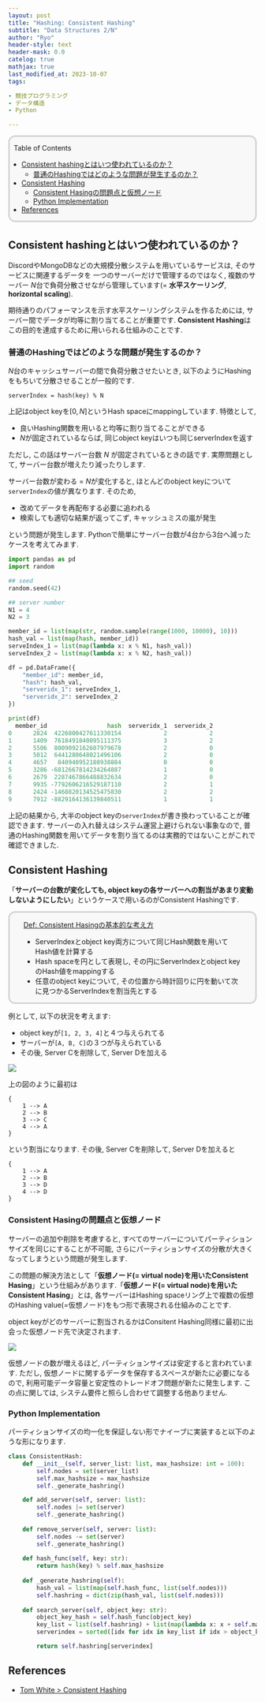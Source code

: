 ```yaml
---
layout: post
title: "Hashing: Consistent Hashing"
subtitle: "Data Structures 2/N"
author: "Ryo"
header-style: text
header-mask: 0.0
catelog: true
mathjax: true
last_modified_at: 2023-10-07
tags:

- 競技プログラミング
- データ構造
- Python

---
```


<div style='border-radius: 1em; border-style:solid; border-color:#D3D3D3; background-color:#F8F8F8'>

<p class="h4">&nbsp;&nbsp;Table of Contents</p>

<!-- START doctoc generated TOC please keep comment here to allow auto update -->
<!-- DON'T EDIT THIS SECTION, INSTEAD RE-RUN doctoc TO UPDATE -->

- [Consistent hashingとはいつ使われているのか？](#consistent-hashing%E3%81%A8%E3%81%AF%E3%81%84%E3%81%A4%E4%BD%BF%E3%82%8F%E3%82%8C%E3%81%A6%E3%81%84%E3%82%8B%E3%81%AE%E3%81%8B)
  - [普通のHashingではどのような問題が発生するのか？](#%E6%99%AE%E9%80%9A%E3%81%AEhashing%E3%81%A7%E3%81%AF%E3%81%A9%E3%81%AE%E3%82%88%E3%81%86%E3%81%AA%E5%95%8F%E9%A1%8C%E3%81%8C%E7%99%BA%E7%94%9F%E3%81%99%E3%82%8B%E3%81%AE%E3%81%8B)
- [Consistent Hashing](#consistent-hashing)
  - [Consistent Hasingの問題点と仮想ノード](#consistent-hasing%E3%81%AE%E5%95%8F%E9%A1%8C%E7%82%B9%E3%81%A8%E4%BB%AE%E6%83%B3%E3%83%8E%E3%83%BC%E3%83%89)
  - [Python Implementation](#python-implementation)
- [References](#references)

<!-- END doctoc generated TOC please keep comment here to allow auto update -->


</div>


## Consistent hashingとはいつ使われているのか？

DiscordやMongoDBなどの大規模分散システムを用いているサービスは, そのサービスに関連するデータを
一つのサーバーだけで管理するのではなく, 複数のサーバー $N$台で負荷分散させながら管理しています(= **水平スケーリング**, **horizontal scaling**).

期待通りのパフォーマンスを示す水平スケーリングシステムを作るためには, サーバー間でデータが均等に割り当てることが重要です. **Consistent Hashing**はこの目的を達成するために用いられる仕組みのことです.

### 普通のHashingではどのような問題が発生するのか？

$N$台のキャッシュサーバーの間で負荷分散させたいとき, 以下のようにHashingをもちいて分散させることが一般的です.

```
serverIndex = hash(key) % N
```

上記はobject keyを$[0, N]$というHash spaceにmappingしています. 特徴として, 

- 良いHashing関数を用いると均等に割り当てることができる
- $N$が固定されているならば, 同じobject keyはいつも同じserverIndexを返す

ただし, この話はサーバー台数 $N$ が固定されているときの話です. 実際問題として, サーバー台数が増えたり減ったりします. 

サーバー台数が変わる = $N$が変化すると, ほとんどのobject keyについて`serverIndex`の値が異なります. そのため,

- 改めてデータを再配布する必要に追われる
- 検索しても適切な結果が返ってこず, キャッシュミスの嵐が発生

という問題が発生します. Pythonで簡単にサーバー台数が4台から3台へ減ったケースを考えてみます.


```python
import pandas as pd
import random

## seed
random.seed(42)

## server number
N1 = 4
N2 = 3

member_id = list(map(str, random.sample(range(1000, 10000), 10)))
hash_val = list(map(hash, member_id))
serveIndex_1 = list(map(lambda x: x % N1, hash_val))
serveIndex_2 = list(map(lambda x: x % N2, hash_val))

df = pd.DataFrame({
    "member_id": member_id,
    "hash": hash_val,
    "serveridx_1": serveIndex_1,
    "serveridx_2": serveIndex_2
})

print(df)
  member_id                 hash  serveridx_1  serveridx_2
0      2824  4226800427611330154            2            2
1      1409  7618491840095111375            3            2
2      5506  8009092162607979678            2            0
3      5012  6441280648021496106            2            0
4      4657   840940952180938884            0            0
5      3286 -6812667814234264887            1            0
6      2679  2287467866488832634            2            0
7      9935 -7792606216529187110            2            1
8      2424 -1468820134525475830            2            2
9      7912 -8829164136139840511            1            1
```

上記の結果から, 大半のobject keyの`serverIndex`が書き換わっていることが確認できます.
サーバーの入れ替えはシステム運営上避けられない事象なので, 普通のHashing関数を用いてデータを割り当てるのは実務的ではないことがこれで確認できました.

## Consistent Hashing

「**サーバーの台数が変化しても, object keyの各サーバーへの割当があまり変動しないようにしたい**」というケースで用いるのがConsistent Hashingです. 

<div style='padding-left: 2em; padding-right: 2em; border-radius: 1em; border-style:solid; border-color:#D3D3D3; background-color:#F8F8F8'>
<p class="h4"><ins>Def: Consistent Hasingの基本的な考え方</ins></p>

- ServerIndexとobject key両方について同じHash関数を用いてHash値を計算する
- Hash spaceを円として表現し, その円にServerIndexとobject keyのHash値をmappingする
- 任意のobject keyについて, その位置から時計回りに円を動いて次に見つかるServerIndexを割当先とする

</div>

例として, 以下の状況を考えます:

- object keyが`[1, 2, 3, 4]`と４つ与えられてる
- サーバーが`[A, B, C]`の３つが与えられている
- その後, Server Cを削除して, Server Dを加える

<img src="https://github.com/ryonakimageserver/omorikaizuka/blob/master/DataStructure/ConsistentHasing.png?raw=true">

上の図のように最初は

```
{
    1 --> A
    2 --> B
    3 --> C
    4 --> A
}
```

という割当になります. その後, Server Cを削除して, Server Dを加えると

```
{
    1 --> A
    2 --> B
    3 --> D
    4 --> D
}
```

### Consistent Hasingの問題点と仮想ノード

サーバーの追加や削除を考慮すると, すべてのサーバーについてパーティションサイズを同じにすることが不可能, 
さらにパーティションサイズの分散が大きくなってしまうという問題が発生します.

この問題の解決方法として「**仮想ノード(= virtual node)を用いたConsistent Hasing**」という仕組みがあります.「**仮想ノード(= virtual node)を用いたConsistent Hasing**」とは, 各サーバーはHashing spaceリング上で複数の仮想のHashing value(=仮想ノード)をもつ形で表現される仕組みのことです.

object keyがどのサーバーに割当されるかはConsitent Hashing同様に最初に出会った仮想ノード先で決定されます.

<img src="https://github.com/ryonakimageserver/omorikaizuka/blob/master/DataStructure/ConsistentHashing_VirtualNode.png?raw=true">


仮想ノードの数が増えるほど, パーティションサイズは安定すると言われています. ただし, 仮想ノードに関するデータを保存するスペースが新たに必要になるので, 利用可能データ容量と安定性のトレードオフ問題が新たに発生します. この点に関しては, システム要件と照らし合わせて調整する他ありません.


### Python Implementation

パーティションサイズの均一化を保証しない形でナイーブに実装すると以下のような形になります.


```python
class ConsistentHash:
    def __init__(self, server_list: list, max_hashsize: int = 100):
        self.nodes = set(server_list)
        self.max_hashsize = max_hashsize
        self._generate_hashring()

    def add_server(self, server: list):
        self.nodes |= set(server)
        self._generate_hashring()
    
    def remove_server(self, server: list):
        self.nodes -= set(server)
        self._generate_hashring()
    
    def hash_func(self, key: str):
        return hash(key) % self.max_hashsize
    
    def _generate_hashring(self):
        hash_val = list(map(self.hash_func, list(self.nodes)))
        self.hashring = dict(zip(hash_val, list(self.nodes)))
    
    def search_server(self, object_key: str):
        object_key_hash = self.hash_func(object_key)
        key_list = list(self.hashring) + list(map(lambda x: x + self.max_hashsize, self.hashring))
        serverindex = sorted([idx for idx in key_list if idx > object_key_hash])[0] % self.max_hashsize

        return self.hashring[serverindex]
```



References
-------------

- [Tom White > Consistent Hashing](https://tom-e-white.com/2007/11/consistent-hashing.html)
